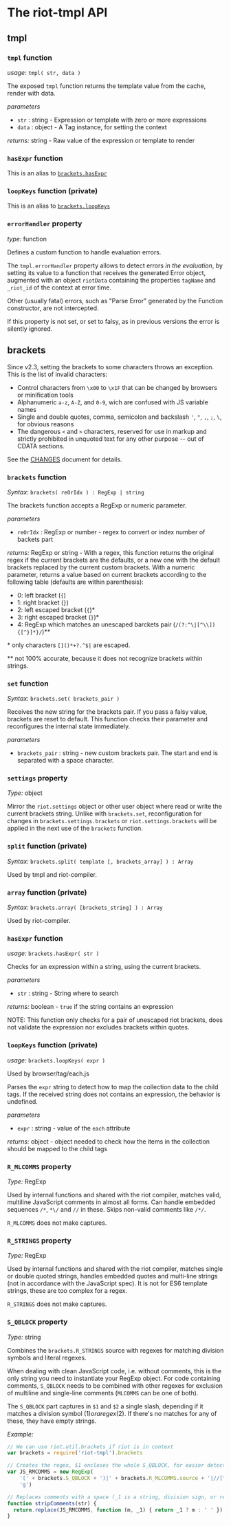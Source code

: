 
# The riot-tmpl API

## tmpl


### `tmpl` function

_usage:_ `tmpl( str, data )`

The exposed `tmpl` function returns the template value from the cache, render with data.

_parameters_

* `str`  : string - Expression or template with zero or more expressions
* `data` : object - A Tag instance, for setting the context

_returns:_ string - Raw value of the expression or template to render


### `hasExpr` function

This is an alias to [`brackets.hasExpr`](#hasxpr-function)


### `loopKeys` function (private)

This is an alias to [`brackets.loopKeys`](#loopkeys-function-private)


### `errorHandler` property

_type:_ function

Defines a custom function to handle evaluation errors.

The `tmpl.errorHandler` property allows to detect errors _in the evaluation_, by setting its value to a function that receives the generated Error object, augmented with an object `riotData` containing the properties `tagName` and `_riot_id` of the context at error time.

Other (usually fatal) errors, such as "Parse Error" generated by the Function constructor, are not intercepted.

If this property is not set, or set to falsy, as in previous versions the error is silently ignored.


## brackets

Since v2.3, setting the brackets to some characters throws an exception.
This is the list of invalid characters:

- Control characters from `\x00` to `\x1F` that can be changed by browsers or minification tools
- Alphanumeric `a-z`, `A-Z`, and `0-9`, wich are confused with JS variable names
- Single and double quotes, comma, semicolon and backslash `'`, `"`, `,`, `;`, `\`, for obvious reasons
- The dangerous `<` and `>` characters, reserved for use in markup and strictly prohibited in unquoted text for any other purpose -- out of CDATA sections.

See the [CHANGES](CHANGES.md) document for details.


### `brackets` function

_Syntax:_ `brackets( reOrIdx ) : RegExp | string`

The brackets function accepts a RegExp or numeric parameter.

_parameters_

* `reOrIdx` : RegExp or number - regex to convert or index number of backets part

_returns:_ RegExp or string - With a regex, this function returns the original regex if the current brackets are the defaults, or a new one with the default brackets replaced by the current custom brackets.
With a numeric parameter, returns a value based on current brackets according to the following table (defaults are within parenthesis):

* 0: left bracket (`{`)
* 1: right bracket (`}`)
* 2: left escaped bracket (`{`)*
* 3: right escaped bracket (`}`)*
* 4: RegExp which matches an unescaped barckets pair (`/(?:^\|[^\\]){[^}]*}/`)\*\*

\* only characters `[]()*+?.^$|` are escaped.

\*\* not 100% accurate, because it does not recognize brackets within strings.


### `set` function

_Syntax:_ `brackets.set( brackets_pair )`

Receives the new string for the brackets pair. If you pass a falsy value, brackets are reset to default.
This function checks their parameter and reconfigures the internal state immediately.

_parameters_

* `brackets_pair` : string - new custom brackets pair. The start and end is separated with a space character.


### `settings` property

_Type:_ object

Mirror the `riot.settings` object or other user object where read or write the current brackets string. Unlike with `brackets.set`, reconfiguration for changes in `brackets.settings.brackets` or `riot.settings.brackets` will be applied in the next use of the `brackets` function.


### `split` function (private)

_Syntax:_ `brackets.split( template [, brackets_array] ) : Array`

Used by tmpl and riot-compiler.


### `array` function (private)

_Syntax:_ `brackets.array( [brackets_string] ) : Array`

Used by riot-compiler.


### `hasExpr` function

_usage:_ `brackets.hasExpr( str )`

Checks for an expression within a string, using the current brackets.

_parameters_

* `str` : string - String where to search

_returns:_ boolean - `true` if the string contains an expression

NOTE: This function only checks for a pair of unescaped riot brackets, does not validate
the expression nor excludes brackets within quotes.


### `loopKeys` function (private)

_usage:_ `brackets.loopKeys( expr )`

Used by browser/tag/each.js

Parses the `expr` string to detect how to map the collection data to the child tags.
If the received string does not contains an expression, the behavior is undefined.

_parameters_

* `expr` : string - value of the `each` attribute

_returns:_ object - object needed to check how the items in the collection should be mapped to the child tags


### `R_MLCOMMS` property

_Type:_ RegExp

Used by internal functions and shared with the riot compiler, matches valid, multiline JavaScript comments in almost all forms. Can handle embedded sequences `/*`, `*\/` and `//` in these. Skips non-valid comments like `/*/`.

`R_MLCOMMS` does not make captures.


### `R_STRINGS` property

_Type:_ RegExp

Used by internal functions and shared with the riot compiler, matches single or double quoted strings, handles embedded quotes and multi-line strings (not in accordance with the JavaScript spec). It is not for ES6 template strings, these are too complex for a regex.

`R_STRINGS` does not make captures.


### `S_QBLOCK` property

_Type:_ string

Combines the `brackets.R_STRINGS` source with regexes for matching division symbols and literal regexes.

When dealing with clean JavaScript code, i.e. without comments, this is the only string you need to instantiate your RegExp object. For code containing comments, `S_QBLOCK` needs to be combined with other regexes for exclusion of multiline and single-line comments (`MLCOMMS` can be one of both).

The `S_QBLOCK` part captures in `$1` and `$2` a single slash, depending if it matches a division symbol ($1) or a regex ($2). If there's no matches for any of these, they have empty strings.

_Example:_

```js
// We can use riot.util.brackets if riot is in context
var brackets = require('riot-tmpl').brackets

// Creates the regex, $1 encloses the whole S_QBLOCK, for easier detection
var JS_RMCOMMS = new RegExp(
    '(' + brackets.S_QBLOCK + ')|' + brackets.R_MLCOMMS.source + '|//[^\r\n]*',
    'g')

// Replaces comments with a space (_1 is a string, division sign, or regex)
function stripComments(str) {
  return.replace(JS_RMCOMMS, function (m, _1) { return _1 ? m : ' ' })
}
```
